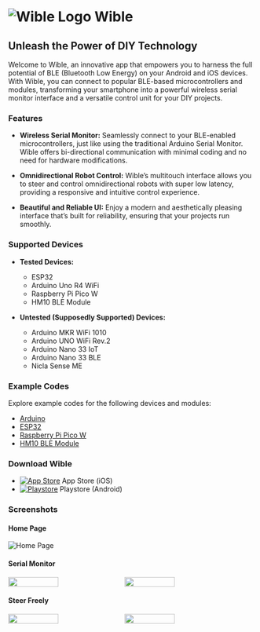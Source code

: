# ![Wible Logo](https://github.com/Rupakpoddar/WibleCodeTemplate/blob/master/Assets/WibleIcon.png) Wible

## Unleash the Power of DIY Technology

Welcome to Wible, an innovative app that empowers you to harness the full potential of BLE (Bluetooth Low Energy) on your Android and iOS devices. With Wible, you can connect to popular BLE-based microcontrollers and modules, transforming your smartphone into a powerful wireless serial monitor interface and a versatile control unit for your DIY projects.

### Features

- **Wireless Serial Monitor:** Seamlessly connect to your BLE-enabled microcontrollers, just like using the traditional Arduino Serial Monitor. Wible offers bi-directional communication with minimal coding and no need for hardware modifications.
  
- **Omnidirectional Robot Control:** Wible’s multitouch interface allows you to steer and control omnidirectional robots with super low latency, providing a responsive and intuitive control experience.

- **Beautiful and Reliable UI:** Enjoy a modern and aesthetically pleasing interface that’s built for reliability, ensuring that your projects run smoothly.

### Supported Devices

- **Tested Devices:**
  - ESP32
  - Arduino Uno R4 WiFi
  - Raspberry Pi Pico W
  - HM10 BLE Module

- **Untested (Supposedly Supported) Devices:**
  - Arduino MKR WiFi 1010
  - Arduino UNO WiFi Rev.2
  - Arduino Nano 33 IoT
  - Arduino Nano 33 BLE
  - Nicla Sense ME

### Example Codes

Explore example codes for the following devices and modules:

- [Arduino](https://github.com/Rupakpoddar/WibleCodeTemplate/tree/master/Arduino)
- [ESP32](https://github.com/Rupakpoddar/WibleCodeTemplate/tree/master/ESP32)
- [Raspberry Pi Pico W](https://github.com/Rupakpoddar/WibleCodeTemplate/tree/master/RPi_Pico_W)
- [HM10 BLE Module](https://github.com/Rupakpoddar/WibleCodeTemplate/tree/master/HM10_BLE_Module)

### Download Wible

- [![App Store](https://github.com/Rupakpoddar/WibleCodeTemplate/blob/master/Assets/AppStoreQR.png)](https://github.com/Rupakpoddar/WibleCodeTemplate/blob/master/Assets/AppStoreQR.png) App Store (iOS)
- [![Playstore](https://github.com/Rupakpoddar/WibleCodeTemplate/blob/master/Assets/PlaystoreQR.png)](https://github.com/Rupakpoddar/WibleCodeTemplate/blob/master/Assets/PlaystoreQR.png) Playstore (Android)

### Screenshots

#### Home Page
![Home Page](https://github.com/Rupakpoddar/WibleCodeTemplate/blob/master/Assets/Screenshots/Apple%20iPhone%2011%20Pro%20Max%20Screenshot%201.png)

#### Serial Monitor
<div style="display: flex;">
  <img src="https://github.com/Rupakpoddar/WibleCodeTemplate/blob/master/Assets/Screenshots/Apple%20iPhone%2011%20Pro%20Max%20Screenshot%202.png" width="45%" />
  <img src="https://github.com/Rupakpoddar/WibleCodeTemplate/blob/master/Assets/Screenshots/Apple%20iPhone%2011%20Pro%20Max%20Screenshot%203.png" width="45%" style="margin-left: 10px;" />
</div>

#### Steer Freely
<div style="display: flex;">
  <img src="https://github.com/Rupakpoddar/WibleCodeTemplate/blob/master/Assets/Screenshots/Apple%20iPhone%2011%20Pro%20Max%20Screenshot%204.png" width="45%" />
  <img src="https://github.com/Rupakpoddar/WibleCodeTemplate/blob/master/Assets/Screenshots/Apple%20iPhone%2011%20Pro%20Max%20Screenshot%205.png" width="45%" style="margin-left: 10px;" />
</div>
